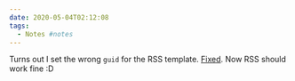 ```yaml
---
date: 2020-05-04T02:12:08
tags:
  - Notes #notes
---
```


Turns out I set the wrong `guid` for the RSS template. [Fixed](https://github.com/ybbond/ybbond-hugo/commit/c490b0cb0d0db6a1e5ab8075f9f4e041ec3caf68). Now RSS should work fine :D
